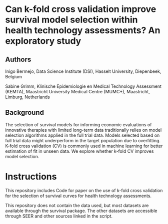 # Can k-fold cross validation improve survival model selection within health technology assessments? An exploratory study  

## Authors

Inigo Bermejo, Data Science Institute (DSI), Hasselt University, Diepenbeek, Belgium

Sabine Grimm,  Klinische Epidemiologie en Medical Technology Assessment (KEMTA), Maastricht University Medical Centre (MUMC+), Maastricht, Limburg, Netherlands

## Background

The selection of survival models for informing economic evaluations of innovative therapies with limited long-term data traditionally relies on model selection algorithms applied in the full trial data. Models selected based on full trial data might underperform in the target population due to overfitting. K-fold cross validation (CV) is commonly used in machine learning for better estimation of fit in unseen data. We explore whether k-fold CV improves model selection.

# Instructions

This repository includes Code for paper on the use of k-fold cross validation for the selection of survival curves for health technology assessments.

This repository does not contain the data used, but most datasets are available through the survival package. The other datasets are accessible through SEER and other sources linked in the script.
